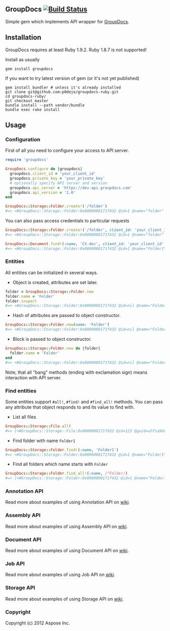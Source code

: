 ## GroupDocs [![Build Status](https://secure.travis-ci.org/p0deje/groupdocs-ruby.png)](http://travis-ci.org/p0deje/groupdocs-ruby)

Simple gem which implements API wrapper for [GroupDocs](http://groupdocs.com).

## Installation

GroupDocs requires at least Ruby 1.9.2. Ruby 1.8.7 is not supported!

Install as usually

    gem install groupdocs

If you want to try latest version of gem (or it's not yet published)

    gem install bundler # unless it's already installed
    git clone git@github.com:p0deje/groupdocs-ruby.git
    cd groupdocs-ruby/
    git checkout master
    bundle install --path vendor/bundle
    bundle exec rake install

## Usage

### Configuration

First of all you need to configure your access to API server.

```ruby
require 'groupdocs'

GroupDocs.configure do |groupdocs|
  groupdocs.client_id = 'your_client_id'
  groupdocs.private_key = 'your_private_key'
  # optionally specify API server and version
  groupdocs.api_server = 'https://dev-api.groupdocs.com'
  groupdocs.api_version = '2.0'
end

GroupDocs::Storage::Folder.create!('/folder')
#=> <#GroupDocs::Storage::Folder:0x0000000171f432 @id=1 @name="folder" @url="http://groupdocs.com">
```

You can also pass access credentials to particular requests

```ruby
GroupDocs::Storage::Folder.create!('/folder', client_id: 'your_client_id', private_key: 'your_private_key')
#=> <#GroupDocs::Storage::Folder:0x0000000171f432 @id=1 @name="folder" @url="http://groupdocs.com">

GroupDocs::Document.find!(:name, 'CV.doc', client_id: 'your_client_id', private_key: 'your_private_key')
#=> <#GroupDocs::Storage::Folder:0x0000000171f432 @id=1 @name="Folder1" @url="http://groupdocs.com">
```

### Entities

All entities can be initialized in several ways.

* Object is created, attributes are set later.

```ruby
folder = GroupDocs::Storage::Folder.new
folder.name = 'Folder'
folder.inspect
#=> <#GroupDocs::Storage::Folder:0x0000000171f432 @id=nil @name="Folder" @url="">
```

* Hash of attributes are passed to object constructor.

```ruby
GroupDocs::Storage::Folder.new(name: 'Folder')
#=> <#GroupDocs::Storage::Folder:0x0000000171f432 @id=nil @name="Folder" @url="">
```

* Block is passed to object constructor.

```ruby
GroupDocs::Storage::Folder.new do |folder|
  folder.name = 'Folder'
end
#=> <#GroupDocs::Storage::Folder:0x0000000171f432 @id=nil @name="Folder" @url="">
```

Note, that all "bang" methods (ending with exclamation sign) means interaction with API server.

### Find entities

Some entities support `#all!`, `#find!` and `#find_all!` methods. You can pass any attribute that object responds to and its value to find with.

* List all files

```ruby
GroupDocs::Storage::File.all!
#=> [<#GroupDocs::Storage::File:0x0000000171f432 @id=123 @guid=uhfsa9dry29rhfodn @name="resume.pdf" @url="http://groupdocs.com">, <#GroupDocs::Storage::File:0x0000000171f498 @id=456 @guid=soif97sr9u24bfosd9 @name="CV.doc" @url="http://groupdocs.com">]
```

* Find folder with name `Folder1`

```ruby
GroupDocs::Storage::Folder.find!(:name, 'Folder1')
#=> <#GroupDocs::Storage::Folder:0x0000000171f432 @id=1 @name="Folder1" @url="http://groupdocs.com">
```

* Find all folders which name starts with `Folder`

```ruby
GroupDocs::Storage::Folder.find_all!(:name, /^Folder/)
#=> [<#GroupDocs::Storage::Folder:0x0000000171f432 @id=1 @name="Folder1" @url="http://groupdocs.com">, <#GroupDocs::Storage::Folder:0x0000000171f467 @id=2 @name="Folder2" @url="http://groupdocs.com">]
```

### Annotation API

Read more about examples of using Annotation API on [wiki](https://github.com/p0deje/groupdocs-ruby/wiki/Annotation-API).

### Assembly API

Read more about examples of using Assembly API on [wiki](https://github.com/p0deje/groupdocs-ruby/wiki/Assembly-API).

### Document API

Read more about examples of using Document API on [wiki](https://github.com/p0deje/groupdocs-ruby/wiki/Document-API).

### Job API

Read more about examples of using Job API on [wiki](https://github.com/p0deje/groupdocs-ruby/wiki/Job-API).

### Storage API

Read more about examples of using Storage API on [wiki](https://github.com/p0deje/groupdocs-ruby/wiki/Storage-API).

### Copyright

Copyright (c) 2012 Aspose Inc.
